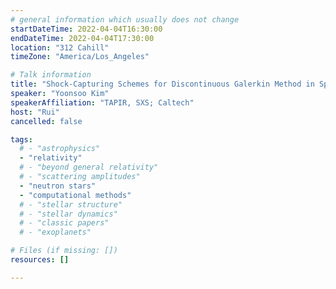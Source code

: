 ```yaml
---
# general information which usually does not change
startDateTime: 2022-04-04T16:30:00
endDateTime: 2022-04-04T17:30:00
location: "312 Cahill"
timeZone: "America/Los_Angeles"

# Talk information
title: "Shock-Capturing Schemes for Discontinuous Galerkin Method in SpECTRE"
speaker: "Yoonsoo Kim"
speakerAffiliation: "TAPIR, SXS; Caltech"
host: "Rui"
cancelled: false

tags:
  # - "astrophysics"
  - "relativity"
  # - "beyond general relativity"
  # - "scattering amplitudes"
  - "neutron stars"
  - "computational methods"
  # - "stellar structure"
  # - "stellar dynamics"
  # - "classic papers"
  # - "exoplanets"

# Files (if missing: [])
resources: []

---
```



